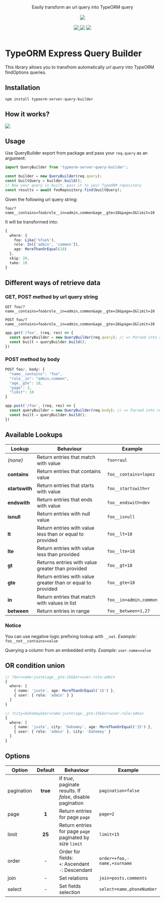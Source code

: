 <p align="center">
  Easily transform an url query into TypeORM query
  <br>
  <br>
  <img src="https://circleci.com/gh/justkey007/typeorm-server-query-builder/tree/master.svg?style=svg">
  <br>
  <br>
  <a href="https://codecov.io/gh/rjlopezdev/typeorm-express-query-builder">
  <img src="https://codecov.io/gh/rjlopezdev/typeorm-express-query-builder/branch/master/graph/badge.svg" />
  </a>
  <img src="https://badge.fury.io/js/typeorm-server-query-builder.svg">
  <img src="https://img.shields.io/badge/license-MIT-green.svg">
  <br>
  <br>
</p>

# TypeORM Express Query Builder
This library allows you to transfrom automatically _url query_ into TypeORM findOptions queries.

## Installation

`npm install typeorm-server-query-builder`


## How it works?

![](https://raw.githubusercontent.com/justkey007/typeorm-server-query-builder/master/typeorm-express-pipeline.png)


## Usage

Use QueryBuilder export from package and pass your `req.query` as an argument:

```typescript
import QueryBuilder from 'typeorm-server-query-builder';

const builder = new QueryBuilder(req.query);
const builtQuery = builder.build();
// Now your query is built, pass it to your TypeORM repository
const results = await fooRepository.find(builtQuery);
```

Given the following url query string:

`foo/?name__contains=foo&role__in=admin,common&age__gte=18&page=3&limit=10`

It will be transformed into:

```typescript
{
  where: {
    foo: Like('%foo%'),
    role: In(['admin', 'common']),
    age: MoreThanOrEqual(18)
  },
  skip: 20,
  take: 10
}
```

## Different ways of retrieve data

### GET, POST method by url query string

`GET foo/?name__contains=foo&role__in=admin,common&age__gte=18&page=3&limit=10`

`POST foo/?name__contains=foo&role__in=admin,common&age__gte=18&page=3&limit=10`
```javascript
app.get('/foo', (req, res) => {
  const queryBuilder = new QueryBuilder(req.query); // => Parsed into req.query
  const built = queryBuilder.build();
})
```

### POST method by body

```javascript
POST foo/, body: {
  "name__contains": "foo",
  "role__in": "admin,common",
  "age__gte": 18,
  "page": 3,
  "limit": 10
}
```

```javascript
app.post('/foo', (req, res) => {
  const queryBuilder = new QueryBuilder(req.body); // => Parsed into req.body
  const built = queryBuilder.build();
})
```

## Available Lookups

| Lookup | Behaviour | Example |
| --- | --- | --- |
_(none)_ | Return entries that match with value | `foo=raul`
__contains__ | Return entries that contains value | `foo__contains=lopez`
__startswith__ | Return entries that starts with value | `foo__startswith=r`
__endswith__ | Return entries that ends with value | `foo__endswith=dev`
__isnull__ | Return entries with null value | `foo__isnull`
__lt__ | Return entries with value less than or equal to provided | `foo__lt=18`
__lte__ | Return entries with value less than provided | `foo__lte=18`
__gt__ | Returns entries with value greater than provided | `foo__gt=18`
__gte__ | Return entries with value greater than or equal to provided | `foo__gte=18`
__in__ | Return entries that match with values in list | `foo__in=admin,common`
__between__ | Return entries in range | `foo__between=1,27`

### Notice

You can use negative logic prefixing lookup with `__not`. *Example:* `foo__not__contains=value`

Querying a column from an embedded entity. *Example*: `user.name=value`

## OR condition union
```typescript
// ?$or=name:juste|age__gte:15&$or=user.role:admin
{
  where: [
    { name: 'juste', age: MoreThanOrEqual('15') },
    { user: { role: 'admin' } }
  ]
}

// ?city=Dahomey&$or=name:juste|age__gte:15&$or=user.role:admin
{
  where: [
    { name: 'juste', city: 'Dahomey', age: MoreThanOrEqual('15') },
    { user: { role: 'admin' }, city: 'Dahomey' }
  ]
}
```
## Options

| Option | Default | Behaviour | Example |
| --- | :---: | --- | --- |
pagination | __true__ | If _true_, paginate results. If _false_, disable pagination | `pagination=false`
page | __1__ | Return entries for page `page` | `page=2`
limit | __25__ | Return entries for page `page` paginated by size `limit` | `limit=15`
order | - | Order for fields:<br>`+`: Ascendant <br> `-`: Descendant | `order=+foo,-name,+surname`
join | - | Set relations | `join=posts,comments`
select | - | Set fields selection | `select=name,phoneNumber`

